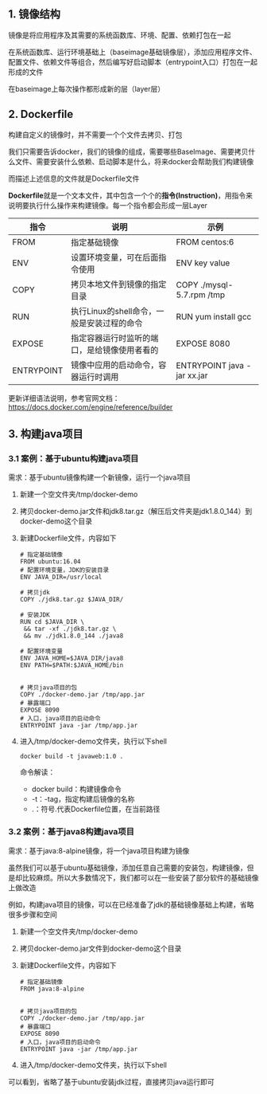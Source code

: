 ## 1. 镜像结构

镜像是将应用程序及其需要的系统函数库、环境、配置、依赖打包在一起

在系统函数库、运行环境基础上（baseimage基础镜像层），添加应用程序文件、配置文件、依赖文件等组合，然后编写好启动脚本（entrypoint入口）打包在一起形成的文件

在baseimage上每次操作都形成新的层（layer层）

## 2. Dockerfile

构建自定义的镜像时，并不需要一个个文件去拷贝、打包

我们只需要告诉docker，我们的镜像的组成，需要哪些BaseImage、需要拷贝什么文件、需要安装什么依赖、启动脚本是什么，将来docker会帮助我们构建镜像

而描述上述信息的文件就是Dockerfile文件



**Dockerfile**就是一个文本文件，其中包含一个个的**指令(Instruction)**，用指令来说明要执行什么操作来构建镜像。每一个指令都会形成一层Layer

| **指令**   | **说明**                                     | **示例**                    |
| ---------- | -------------------------------------------- | --------------------------- |
| FROM       | 指定基础镜像                                 | FROM centos:6               |
| ENV        | 设置环境变量，可在后面指令使用               | ENV key value               |
| COPY       | 拷贝本地文件到镜像的指定目录                 | COPY ./mysql-5.7.rpm /tmp   |
| RUN        | 执行Linux的shell命令，一般是安装过程的命令   | RUN yum install gcc         |
| EXPOSE     | 指定容器运行时监听的端口，是给镜像使用者看的 | EXPOSE 8080                 |
| ENTRYPOINT | 镜像中应用的启动命令，容器运行时调用         | ENTRYPOINT java -jar xx.jar |

更新详细语法说明，参考官网文档： https://docs.docker.com/engine/reference/builder

## 3. 构建java项目

### 3.1 案例：基于ubuntu构建java项目

需求：基于ubuntu镜像构建一个新镜像，运行一个java项目

1. 新建一个空文件夹/tmp/docker-demo

2. 拷贝docker-demo.jar文件和jdk8.tar.gz（解压后文件夹是jdk1.8.0_144）到docker-demo这个目录

3. 新建Dockerfile文件，内容如下

   ```
   # 指定基础镜像
   FROM ubuntu:16.04
   # 配置环境变量，JDK的安装目录
   ENV JAVA_DIR=/usr/local
   
   # 拷贝jdk
   COPY ./jdk8.tar.gz $JAVA_DIR/
   
   # 安装JDK
   RUN cd $JAVA_DIR \
    && tar -xf ./jdk8.tar.gz \
    && mv ./jdk1.8.0_144 ./java8
   
   # 配置环境变量
   ENV JAVA_HOME=$JAVA_DIR/java8
   ENV PATH=$PATH:$JAVA_HOME/bin
   
   
   # 拷贝java项目的包
   COPY ./docker-demo.jar /tmp/app.jar
   # 暴露端口
   EXPOSE 8090
   # 入口，java项目的启动命令
   ENTRYPOINT java -jar /tmp/app.jar
   ```

4. 进入/tmp/docker-demo文件夹，执行以下shell

   ```
   docker build -t javaweb:1.0 .
   ```

   命令解读：

   - docker build：构建镜像命令
   - -t：-tag，指定构建后镜像的名称
   - .：符号.代表Dockerfile位置，在当前路径

### 3.2  案例：基于java8构建java项目

需求：基于java:8-alpine镜像，将一个java项目构建为镜像

虽然我们可以基于ubuntu基础镜像，添加任意自己需要的安装包，构建镜像，但是却比较麻烦。所以大多数情况下，我们都可以在一些安装了部分软件的基础镜像上做改造

例如，构建java项目的镜像，可以在已经准备了jdk的基础镜像基础上构建，省略很多步骤和空间



1. 新建一个空文件夹/tmp/docker-demo

2. 拷贝docker-demo.jar文件到docker-demo这个目录

3. 新建Dockerfile文件，内容如下

   ```
   # 指定基础镜像
   FROM java:8-alpine
   
   
   # 拷贝java项目的包
   COPY ./docker-demo.jar /tmp/app.jar
   # 暴露端口
   EXPOSE 8090
   # 入口，java项目的启动命令
   ENTRYPOINT java -jar /tmp/app.jar
   ```

4. 进入/tmp/docker-demo文件夹，执行以下shell



可以看到，省略了基于ubuntu安装jdk过程，直接拷贝java运行即可